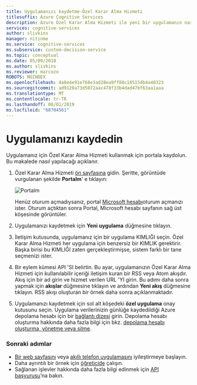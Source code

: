 ```yaml
---
title: Uygulamanızı kaydetme-Özel Karar Alma Hizmeti
titlesuffix: Azure Cognitive Services
description: Azure Özel Karar Alma Hizmeti ile yeni bir uygulamanın nasıl kaydedileceği adım adım kılavuz.
services: cognitive-services
author: slivkins
manager: nitinme
ms.service: cognitive-services
ms.subservice: custom-decision-service
ms.topic: conceptual
ms.date: 05/09/2018
ms.author: slivkins
ms.reviewer: marcozo
ROBOTS: NOINDEX
ms.openlocfilehash: 4a8e4e91e768e3ad28ea9ff88c18515db4a40323
ms.sourcegitcommit: ad9120a73d5072aac478f33b4dad47bf63aa1aaa
ms.translationtype: MT
ms.contentlocale: tr-TR
ms.lasthandoff: 08/01/2019
ms.locfileid: "68704561"
---
```

# <a name="register-your-application"></a>Uygulamanızı kaydedin

Uygulamanız için Özel Karar Alma Hizmeti kullanmak için portala kaydolun. Bu makalede nasıl yapılacağı açıklanır.

1. Özel Karar Alma Hizmeti [ön sayfasına](https://portal.ds.microsoft.com/) gidin. Şeritte, görüntüde vurgulanan şekilde **Portalm**' e tıklayın:

    ![Portalm](./media/portal.png)

    Henüz oturum açmadıysanız, portal [Microsoft hesabı](https://account.microsoft.com/account)oturum açmanızı ister. Oturum açtıktan sonra Portal, Microsoft hesabı sayfanın sağ üst köşesinde görüntüler.

2. Uygulamanızı kaydetmek için **Yeni uygulama** düğmesine tıklayın.

3. İletişim kutusunda, uygulamanız için bir uygulama KIMLIĞI seçin. Özel Karar Alma Hizmeti her uygulama için benzersiz bir KIMLIK gerektirir. Başka birisi bu KIMLIĞI zaten gerçekleştirmişse, sistem farklı bir tane seçmenizi ister.

4. Bir eylem kümesi API 'SI belirtin. Bu ayar, uygulamanızın Özel Karar Alma Hizmeti için kullanılabilir içeriği iletişim kuran bir RSS veya Atom akışdır. Akış için bir ad girin ve hizmet verilen URL 'YI girin. Bu adımı daha sonra yapmak için **akışlar** düğmesine tıklayın ve ardından **Yeni akış** düğmesine tıklayın. RSS akışı oluşturan bir örnek daha sonra açıklanmaktadır.

5. Uygulamanızı kaydetmek için sol alt köşedeki **özel uygulama** onay kutusunu seçin. Uygulama verilerinizin günlüğe kaydedildiği Azure depolama hesabı için bir [bağlantı dizesi](../../storage/common/storage-configure-connection-string.md) girin. Depolama hesabı oluşturma hakkında daha fazla bilgi için bkz. [depolama hesabı oluşturma, yönetme veya silme](../../storage/common/storage-create-storage-account.md).

### <a name="next-steps"></a>Sonraki adımlar

* [Bir web sayfasını](custom-decision-service-get-started-browser.md) veya [akıllı telefon uygulamasını](custom-decision-service-get-started-app.md) iyileştirmeye başlayın.
* Daha ayrıntılı bir örnek için [öğreticide](custom-decision-service-tutorial-news.md) çalışın.
* Sağlanan işlevler hakkında daha fazla bilgi edinmek için [API başvurusu](custom-decision-service-api-reference.md)’na bakın.
